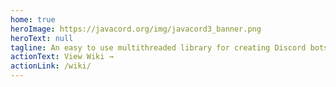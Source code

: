 ```yaml
---
home: true
heroImage: https://javacord.org/img/javacord3_banner.png
heroText: null
tagline: An easy to use multithreaded library for creating Discord bots in Java.
actionText: View Wiki →
actionLink: /wiki/
---
```


